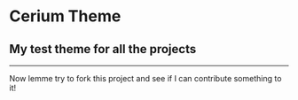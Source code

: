 # Cerium Theme
## My test theme for all the projects
-----------
Now lemme try to fork this project and see if I can contribute something to it!

